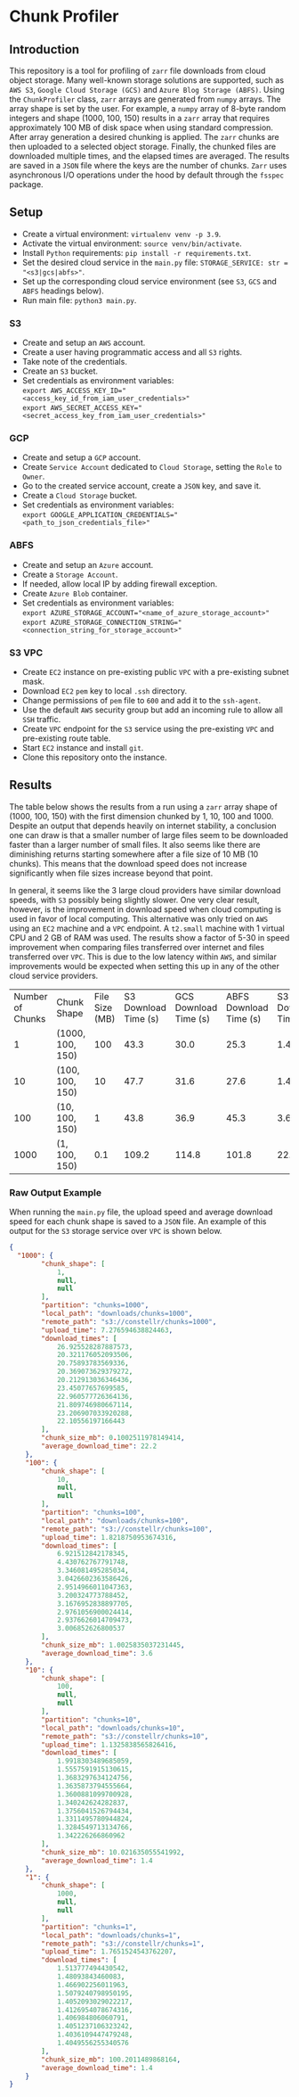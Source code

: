 # Chunk Profiler

## Introduction

This repository is a tool for profiling of `zarr` file downloads from cloud object storage.
Many well-known storage solutions are supported, such as `AWS S3`, `Google Cloud Storage (GCS)`
and `Azure Blog Storage (ABFS)`. Using the `ChunkProfiler` class, `zarr` arrays are generated from `numpy` arrays.
The array shape is set by the user. For example, a `numpy` array of 8-byte random integers and shape (1000, 100, 150)
results in a `zarr` array that requires approximately 100 MB of disk space when using standard compression.
After array generation a desired chunking is applied. The `zarr` chunks are then uploaded to a selected object storage.
Finally, the chunked files are downloaded multiple times, and the elapsed times are averaged. The results are saved
in a `JSON` file where the keys are the number of chunks.
`Zarr` uses asynchronous I/O operations under the hood by default through the `fsspec` package.

## Setup

- Create a virtual environment: `virtualenv venv -p 3.9`.
- Activate the virtual environment: `source venv/bin/activate`.
- Install `Python` requirements: `pip install -r requirements.txt`.
- Set the desired cloud service in the `main.py` file: `STORAGE_SERVICE: str = "<s3|gcs|abfs>"`.
- Set up the corresponding cloud service environment (see `S3`, `GCS` and `ABFS` headings below).
- Run main file: `python3 main.py`.

### S3

- Create and setup an `AWS` account.
- Create a user having programmatic access and all `S3` rights.
- Take note of the credentials.
- Create an `S3` bucket.
- Set credentials as environment variables: \
`export AWS_ACCESS_KEY_ID="<access_key_id_from_iam_user_credentials>"` \
`export AWS_SECRET_ACCESS_KEY="<secret_access_key_from_iam_user_credentials>"`

### GCP

- Create and setup a `GCP` account.
- Create `Service Account` dedicated to `Cloud Storage`, setting the `Role` to `Owner`.
- Go to the created service account, create a `JSON` key, and save it.
- Create a `Cloud Storage` bucket.
- Set credentials as environment variables: \
`export GOOGLE_APPLICATION_CREDENTIALS="<path_to_json_credentials_file>"`

### ABFS

- Create and setup an `Azure` account.
- Create a `Storage Account`.
- If needed, allow local IP by adding firewall exception.
- Create `Azure Blob` container.
- Set credentials as environment variables: \
`export AZURE_STORAGE_ACCOUNT="<name_of_azure_storage_account>"` \
`export AZURE_STORAGE_CONNECTION_STRING="<connection_string_for_storage_account>"`

### S3 VPC

- Create `EC2` instance on pre-existing public `VPC` with a pre-existing subnet mask.
- Download `EC2` `pem` key to local `.ssh` directory.
- Change permissions of `pem` file to `600` and add it to the `ssh-agent`.
- Use the default `AWS` security group but add an incoming rule to allow all `SSH` traffic.
- Create `VPC` endpoint for the `S3` service using the pre-existing `VPC` and pre-existing route table.
- Start `EC2` instance and install `git`.
- Clone this repository onto the instance.

## Results

The table below shows the results from a run using a `zarr` array shape of (1000, 100, 150) with the first dimension
chunked by 1, 10, 100 and 1000. Despite an output that depends heavily on internet stability, a conclusion one can
draw is that a smaller number of large files seem to be downloaded faster than a larger number of small files. It also
seems like there are diminishing returns starting somewhere after a file size of 10 MB (10 chunks). This means that
the download speed does not increase significantly when file sizes increase beyond that point.

In general, it seems like the 3 large cloud providers have similar download speeds, with `S3` possibly being
slightly slower. One very clear result, however, is the improvement in download speed when cloud computing is used in
favor of local computing. This alternative was only tried on `AWS` using an `EC2` machine and a `VPC` endpoint.
A `t2.small` machine with 1 virtual CPU and 2 GB of RAM was used. The results show a factor of 5-30 in speed improvement
when comparing files transferred over internet and files transferred over `VPC`. This is due to the low latency within
`AWS`, and similar improvements would be expected when setting this up in any of the other cloud service providers.

<table>
<tr>
	<td>Number of Chunks</td><td>Chunk Shape</td><td>File Size (MB)</td>
	<td>S3 Download Time (s)</td><td>GCS Download Time (s)</td>
	<td>ABFS Download Time (s)</td><td>S3 VPC Download Time (s)</td>
</tr>
<tr><td>1</td><td>(1000, 100, 150)</td><td>100</td><td>43.3</td><td>30.0</td><td>25.3</td><td>1.4</td></tr>
<tr><td>10</td><td>(100, 100, 150)</td><td>10</td><td>47.7</td><td>31.6</td><td>27.6</td><td>1.4</td></tr>
<tr><td>100</td><td>(10, 100, 150)</td><td>1</td><td>43.8</td><td>36.9</td><td>45.3</td><td>3.6</td></tr>
<tr><td>1000</td><td>(1, 100, 150)</td><td>0.1</td><td>109.2</td><td>114.8</td><td>101.8</td><td>22.2</td></tr>
</table>

### Raw Output Example

When running the `main.py` file, the upload speed and average download speed for each chunk shape is saved
to a `JSON` file. An example of this output for the `S3` storage service over `VPC` is shown below.

```json
{
  "1000": {
		"chunk_shape": [
			1,
			null,
			null
		],
		"partition": "chunks=1000",
		"local_path": "downloads/chunks=1000",
		"remote_path": "s3://constellr/chunks=1000",
		"upload_time": 7.276594638824463,
		"download_times": [
			26.925528287887573,
			20.321176052093506,
			20.75893783569336,
			20.369073629379272,
			20.212913036346436,
			23.45077657699585,
			22.960577726364136,
			21.809746980667114,
			23.206907033920288,
			22.10556197166443
		],
		"chunk_size_mb": 0.1002511978149414,
		"average_download_time": 22.2
	},
	"100": {
		"chunk_shape": [
			10,
			null,
			null
		],
		"partition": "chunks=100",
		"local_path": "downloads/chunks=100",
		"remote_path": "s3://constellr/chunks=100",
		"upload_time": 1.8218750953674316,
		"download_times": [
			6.921512842178345,
			4.430762767791748,
			3.346081495285034,
			3.0426602363586426,
			2.9514966011047363,
			3.200324773788452,
			3.1676952838897705,
			2.9761056900024414,
			2.9376626014709473,
			3.006852626800537
		],
		"chunk_size_mb": 1.0025835037231445,
		"average_download_time": 3.6
	},
	"10": {
		"chunk_shape": [
			100,
			null,
			null
		],
		"partition": "chunks=10",
		"local_path": "downloads/chunks=10",
		"remote_path": "s3://constellr/chunks=10",
		"upload_time": 1.1325838565826416,
		"download_times": [
			1.9918303489685059,
			1.5557591915130615,
			1.3683297634124756,
			1.3635873794555664,
			1.3600881099700928,
			1.340242624282837,
			1.3756041526794434,
			1.3311495780944824,
			1.3284549713134766,
			1.342226266860962
		],
		"chunk_size_mb": 10.021635055541992,
		"average_download_time": 1.4
	},
	"1": {
		"chunk_shape": [
			1000,
			null,
			null
		],
		"partition": "chunks=1",
		"local_path": "downloads/chunks=1",
		"remote_path": "s3://constellr/chunks=1",
		"upload_time": 1.7651524543762207,
		"download_times": [
			1.513777494430542,
			1.48093843460083,
			1.466902256011963,
			1.5079240798950195,
			1.4052093029022217,
			1.4126954078674316,
			1.406984806060791,
			1.4051237106323242,
			1.4036109447479248,
			1.4049556255340576
		],
		"chunk_size_mb": 100.2011489868164,
		"average_download_time": 1.4
	}
}
```